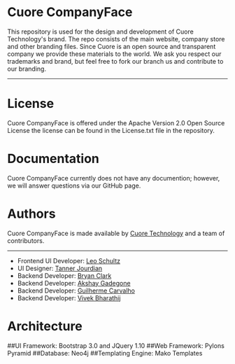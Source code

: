Cuore CompanyFace
===========

This repository is used for the design and development of Cuore Technology's brand. The repo consists of the main website, company store and other branding files. Since Cuore is an open source and transparent company we provide these materials to the world. We ask you respect our trademarks and brand, but feel free to fork our branch us and contribute to our branding.

-----------------------

License
===========

Cuore CompanyFace is offered under the Apache Version 2.0 Open Source License the license can be found in the License.txt file in the repository.

Documentation
===========

Cuore CompanyFace currently does not have any documention; however, we will answer questions via our GitHub page.

Authors
===========

Cuore CompanyFace is made available by [Cuore Technology](http://cuore.io) and a team of contributors.

-----------------------

*   Frontend UI Developer: [Leo Schultz](https://github.com/Leeboy6610)
*   UI Designer: [Tanner Jourdian](https://github.com/)
*   Backend Developer: [Bryan Clark](https://github.com/BryanDClark)
*   Backend Developer: [Akshay Gadegone](https://github.com/AkshayGadegone)
*   Backend Developer: [Guilherme Carvalho](https://github.com/guigacarvalho)
*   Backend Developer: [Vivek Bharathij](https://github.com/vivekbharathij)

Architecture
===========

##UI Framework: Bootstrap 3.0 and JQuery 1.10
##Web Framework: Pylons Pyramid
##Database: Neo4j
##Templating Engine: Mako Templates
